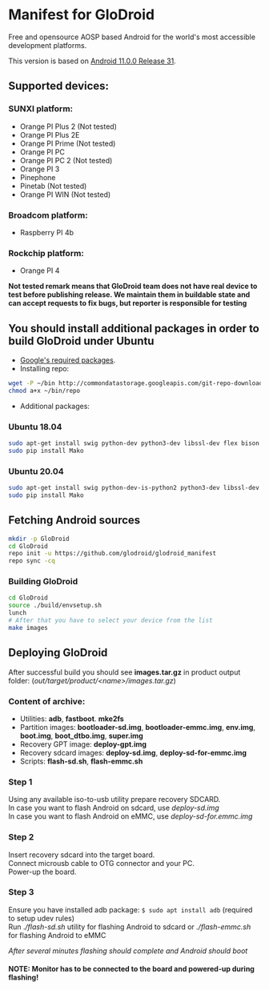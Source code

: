 # Manifest for GloDroid

Free and opensource AOSP based Android for the world's most accessible development platforms.  

This version is based on [Android 11.0.0 Release 31](https://android.googlesource.com/platform/manifest/+/refs/heads/android-11.0.0_r31).  

## Supported devices:
### SUNXI platform:
- Orange PI Plus 2 (Not tested)
- Orange PI Plus 2E
- Orange PI Prime (Not tested)
- Orange PI PC
- Orange PI PC 2 (Not tested)
- Orange PI 3
- Pinephone
- Pinetab (Not tested)
- Orange PI WIN (Not tested)
### Broadcom platform:
- Raspberry PI 4b
### Rockchip platform:
- Orange PI 4

**Not tested remark means that GloDroid team does not have real device to test before publishing release.
We maintain them in buildable state and can accept requests to fix bugs,
but reporter is responsible for testing**

## You should install additional packages in order to build GloDroid under Ubuntu
- [Google's required packages](https://source.android.com/setup/build/initializing).
- Installing repo:
```bash
wget -P ~/bin http://commondatastorage.googleapis.com/git-repo-downloads/repo
chmod a+x ~/bin/repo
```
- Additional packages:
### Ubuntu 18.04
```bash
sudo apt-get install swig python-dev python3-dev libssl-dev flex bison device-tree-compiler mtools python3-pip git gettext
sudo pip install Mako
```

### Ubuntu 20.04
```bash
sudo apt-get install swig python-dev-is-python2 python3-dev libssl-dev flex bison device-tree-compiler mtools python3-pip git gettext libncurses5
sudo pip install Mako
```
  
## Fetching Android sources
```bash
mkdir -p GloDroid
cd GloDroid
repo init -u https://github.com/glodroid/glodroid_manifest
repo sync -cq
```
  
### Building GloDroid
```bash
cd GloDroid
source ./build/envsetup.sh
lunch
# After that you have to select your device from the list
make images
```
  
## Deploying GloDroid

After successful build you should see **images.tar.gz** in product output folder: 
(*out/target/product/<name\>/images.tar.gz*)  
  
### Content of archive:
* Utilities: **adb**, **fastboot**. **mke2fs**  
* Partition images: **bootloader-sd.img**, **bootloader-emmc.img**, **env.img**, **boot.img**, **boot_dtbo.img**, **super.img**  
* Recovery GPT image: **deploy-gpt.img**  
* Recovery sdcard images: **deploy-sd.img**, **deploy-sd-for-emmc.img**  
* Scripts: **flash-sd.sh**, **flash-emmc.sh**  
  
### Step 1
Using any available iso-to-usb utility prepare recovery SDCARD.  
In case you want to flash Android on sdcard, use *deploy-sd.img*  
In case you want to flash Android on eMMC, use *deploy-sd-for.emmc.img*  
  
### Step 2
Insert recovery sdcard into the target board.  
Connect microusb cable to OTG connector and your PC.  
Power-up the board.  
  
### Step 3
Ensure you have installed adb package: ```$ sudo apt install adb``` (required to setup udev rules)  
Run .*/flash-sd.sh* utility for flashing Android to sdcard or *./flash-emmc.sh* for flashing Android to eMMC  
  
*After several minutes flashing should complete and Android should boot*  
  
#### NOTE: Monitor has to be connected to the board and powered-up during flashing!
  
